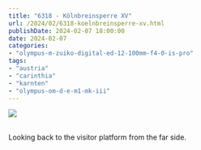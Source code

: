 ```yaml
---
title: "6318 - Kölnbreinsperre XV"
url: /2024/02/6318-koelnbreinsperre-xv.html
publishDate: 2024-02-07 18:00:00
date: 2024-02-07
categories:
- "olympus-m-zuiko-digital-ed-12-100mm-f4-0-is-pro"
tags:
- "austria"
- "carinthia"
- "karnten"
- "olympus-om-d-e-m1-mk-iii"
---
```

<div class="container">
<div class="center"><a target="_blank" href="https://d25zfm9zpd7gm5.cloudfront.net/1200x1200/2020/20200730_123623_lr.jpg"><img class="webfeedsFeaturedVisual" src="https://d25zfm9zpd7gm5.cloudfront.net/0600x0600/2020/20200730_123623_lr.jpg" /></a></div>
</div>
<br />

Looking back to the visitor platform from the far side.
